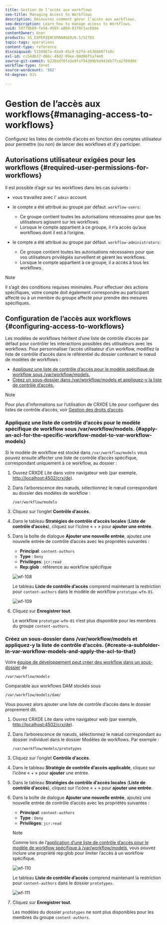 ```yaml
---
title: Gestion de l’accès aux workflows
seo-title: Managing Access to Workflows
description: Découvrez comment gérer l’accès aux workflows.
seo-description: Learn how to manage access to Workflows.
uuid: 58f79b89-fe56-4565-a869-8179c1ac68de
contentOwner: User
products: SG_EXPERIENCEMANAGER/6.5/SITES
topic-tags: operations
content-type: reference
discoiquuid: 5150867a-02a9-45c9-b2fd-e536b60ffa8c
exl-id: cc54d637-d66c-49d2-99ee-00d96f1a74e0
source-git-commit: b220adf6fa3e9faf94389b9a9416b7fca2f89d9d
workflow-type: tm+mt
source-wordcount: '562'
ht-degree: 91%

---
```


# Gestion de l’accès aux workflows{#managing-access-to-workflows}

Configurez les listes de contrôle d’accès en fonction des comptes utilisateur pour permettre (ou non) de lancer des workflows et d’y participer.

## Autorisations utilisateur exigées pour les workflows {#required-user-permissions-for-workflows}

Il est possible d’agir sur les workflows dans les cas suivants :

* vous travaillez avec l’ `admin` account
* le compte a été attribué au groupe par défaut. `workflow-users`:

   * Ce groupe contient toutes les autorisations nécessaires pour que les utilisateurs agissent sur les workflows.
   * Lorsque le compte appartient à ce groupe, il n’a accès qu’aux workflows dont il est à l’origine.

* le compte a été attribué au groupe par défaut. `workflow-administrators`:

   * Ce groupe contient toutes les autorisations nécessaires pour que vos utilisateurs privilégiés surveillent et gèrent les workflows.
   * Lorsque le compte appartient à ce groupe, il a accès à tous les workflows.

>[!NOTE]
>
>Il s’agit des conditions requises minimales. Pour effectuer des actions spécifiques, votre compte doit également correspondre au participant affecté ou à un membre du groupe affecté pour prendre des mesures spécifiques.

## Configuration de l’accès aux workflows {#configuring-access-to-workflows}

Les modèles de workflows héritent d’une liste de contrôle d’accès par défaut pour contrôler les interactions possibles des utilisateurs avec les workflows. Pour personnaliser l’accès utilisateur d’un workflow, modifiez la liste de contrôle d’accès dans le référentiel du dossier contenant le nœud de modèles de workflows :

* [Appliquez une liste de contrôle d’accès pour le modèle spécifique de workflow sous /var/workflow/models.](/help/sites-administering/workflows-managing.md#apply-an-acl-for-the-specific-workflow-model-to-var-workflow-models)
* [Créez un sous-dossier dans /var/workflow/models et appliquez-y la liste de contrôle d’accès.](/help/sites-administering/workflows-managing.md#create-a-subfolder-in-var-workflow-models-and-apply-the-acl-to-that)

>[!NOTE]
>
>Pour plus d’informations sur l’utilisation de CRXDE Lite pour configurer des listes de contrôle d’accès, voir [Gestion des droits d’accès](/help/sites-administering/user-group-ac-admin.md#access-right-management).

### Appliquez une liste de contrôle d’accès pour le modèle spécifique de workflow sous /var/workflow/models. {#apply-an-acl-for-the-specific-workflow-model-to-var-workflow-models}

Si le modèle de workflow est stocké dans `/var/workflow/models` vous pouvez ensuite affecter une liste de contrôle d’accès spécifique, correspondant uniquement à ce workflow, au dossier :

1. Ouvrez CRXDE Lite dans votre navigateur web (par exemple, [http://localhost:4502/crx/de](http://localhost:4502/crx/de)).
1. Dans l’arborescence des nœuds, sélectionnez le nœud correspondant au dossier des modèles de workflow :

   `/var/workflow/models`

1. Cliquez sur l’onglet **Contrôle d’accès**.
1. Dans le tableau **Stratégies de contrôle d’accès locales** (**Liste de contrôle d’accès**), cliquez sur l’icône « + » pour **ajouter une entrée**.
1. Dans la boîte de dialogue **Ajouter une nouvelle entrée**, ajoutez une nouvelle entrée de contrôle d’accès avec les propriétés suivantes :

   * **Principal**: `content-authors`
   * **Type** : `Deny`
   * **Privilèges**: `jcr:read`
   * **Rep:glob** : référence au workflow spécifique

   ![wf-108](assets/wf-108.png)

   Le tableau **Liste de contrôle d’accès** comprend maintenant la restriction pour `content-authors` dans le modèle de workflow `prototype-wfm-01`.

   ![wf-109](assets/wf-109.png)

1. Cliquez sur **Enregistrer tout**.

   Le workflow `prototype-wfm-01` n’est plus disponible pour les membres du groupe `content-authors`.

### Créez un sous-dossier dans /var/workflow/models et appliquez-y la liste de contrôle d’accès. {#create-a-subfolder-in-var-workflow-models-and-apply-the-acl-to-that}

Votre [équipe de développement peut créer des workflow dans un sous-dossier](/help/sites-developing/workflows-models.md#creating-a-new-workflow) de

`/var/workflow/models`

Comparable aux workflows DAM stockés sous

`/var/workflow/models/dam/`

Vous pouvez alors ajouter une liste de contrôle d’accès dans le dossier proprement dit.

1. Ouvrez CRXDE Lite dans votre navigateur web (par exemple, [http://localhost:4502/crx/de](http://localhost:4502/crx/de)).
1. Dans l’arborescence de nœuds, sélectionnez le nœud correspondant au dossier individuel dans le dossier Modèles de workflows. Par exemple :

   `/var/workflow/models/prototypes`

1. Cliquez sur l’onglet **Contrôle d’accès**.
1. Dans le tableau **Stratégie de contrôle d’accès applicable**, cliquez sur l’icône « + » pour **ajouter** une entrée.
1. Dans le tableau **Stratégies de contrôle d’accès locales** (**Liste de contrôle d’accès**), cliquez sur l’icône « + » pour **ajouter une entrée**.
1. Dans la boîte de dialogue **Ajouter une nouvelle entrée**, ajoutez une nouvelle entrée de contrôle d’accès avec les propriétés suivantes :

   * **Principal**: `content-authors`
   * **Type** : `Deny`
   * **Privilèges**: `jcr:read`

   >[!NOTE]
   >
   >Comme lors de l’[application d’une liste de contrôle d’accès pour le modèle de workflow spécifique à /var/workflow/models](/help/sites-administering/workflows-managing.md#apply-an-acl-for-the-specific-workflow-model-to-var-workflow-models), vous pouvez inclure une propriété rep:glob pour limiter l’accès à un workflow spécifique.

   ![wf-110](assets/wf-110.png)

   Le tableau **Liste de contrôle d’accès** comprend maintenant la restriction pour `content-authors` dans le dossier `prototypes`.

   ![wf-111](assets/wf-111.png)

1. Cliquez sur **Enregistrer tout**.

   Les modèles du dossier `prototypes` ne sont plus disponibles pour les membres du groupe `content-authors`.
